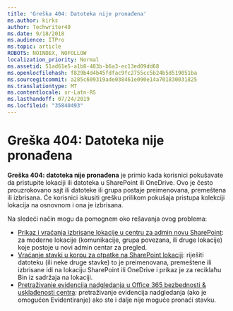 ```yaml
---
title: 'Greška 404: Datoteka nije pronađena'
ms.author: kirks
author: Techwriter40
ms.date: 9/18/2018
ms.audience: ITPro
ms.topic: article
ROBOTS: NOINDEX, NOFOLLOW
localization_priority: Normal
ms.assetid: 51ad61e5-a1b8-483b-b6a3-ec13ed09dd68
ms.openlocfilehash: f829b4d4b45fdfac9fc2755cc5b24b5d519051ba
ms.sourcegitcommit: a285c609319ade038461e090e14a701830031825
ms.translationtype: MT
ms.contentlocale: sr-Latn-RS
ms.lasthandoff: 07/24/2019
ms.locfileid: "35840493"
---
```

# <a name="error-404-file-not-found"></a>Greška 404: Datoteka nije pronađena

**Greška 404: datoteka nije pronađena** je primio kada korisnici pokušavate da pristupite lokaciji ili datoteka u SharePoint ili OneDrive. Ovo je često prouzrokovano sajt ili datoteke ili grupa postaje preimenovana, premeštena ili izbrisana.
Će korisnici iskusiti grešku prilikom pokušaja pristupa kolekciji lokacija na osnovnom i ona je izbrisana.

Na sledeći način mogu da pomognem oko rešavanja ovog problema:
- [Prikaz i vraćanja izbrisane lokacije u centru za admin novu SharePoint](https://docs.microsoft.com/sharepoint/view-and-restore-deleted-sites-in-new-admin-center): za moderne lokacije (komunikacije, grupa povezana, ili druge lokacije) koje postoje u novi admin centar za pregled.
- [Vraćanje stavki u korpu za otpatke na SharePoint lokaciji](https://support.office.com/article/Restore-items-in-the-Recycle-Bin-of-a-SharePoint-site-6df466b6-55f2-4898-8d6e-c0dff851a0be): riješiti datoteku (ili neke druge stavke) to je preimenovana, premeštene ili izbrisane idi na lokaciju SharePoint ili OneDrive i prikaz je za reciklaћu Bin iz sadržaja na lokaciji.
- [Pretraživanje evidencija nadgledanja u Office 365 bezbednosti &amp; usklađenosti centra](https://support.office.com/client/search-the-audit-log-in-the-office-365-security-compliance-center-0d4d0f35-390b-4518-800e-0c7ec95e946c): pretraživanje evidencija nadgledanja (ako je omogućen Evidentiranje) ako ste i dalje nije moguće pronaći stavku.




    

